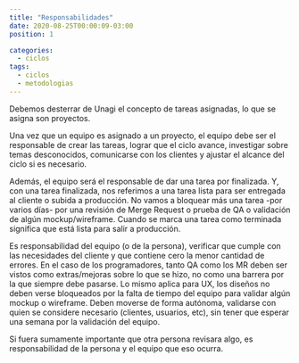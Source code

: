 ```yaml
---
title: "Responsabilidades"
date: 2020-08-25T00:00:09-03:00
position: 1

categories:
  - ciclos
tags:
  - ciclos
  - metodologias
---
```

Debemos desterrar de Unagi el concepto de tareas asignadas, lo que se asigna son proyectos.

Una vez que un equipo es asignado a un proyecto, el equipo debe ser el responsable de crear las tareas, lograr que el ciclo avance, investigar sobre temas desconocidos, comunicarse con los clientes y ajustar el alcance del ciclo si es necesario.

Además, el equipo será el responsable de dar una tarea por finalizada. Y, con una tarea finalizada, nos referimos a una tarea lista para ser entregada al cliente o subida a producción. No vamos a bloquear más una tarea -por varios días- por una revisión de Merge Request o prueba de QA o validación de algún mockup/wireframe. Cuando se marca una tarea como terminada significa que está lista para salir a producción.

Es responsabilidad del equipo (o de la persona), verificar que cumple con las necesidades del cliente y que contiene cero la menor cantidad de errores. En el caso de los programadores, tanto QA como los MR deben ser vistos como extras/mejoras sobre lo que se hizo, no como una barrera por la que siempre debe pasarse.
Lo mismo aplica para UX, los diseños no deben verse bloqueados por la falta de tiempo del equipo para validar algún mockup o wireframe. Deben moverse de forma autónoma, validarse con quien se considere necesario (clientes, usuarios, etc), sin tener que esperar una semana por la validación del equipo.

Si fuera sumamente importante que otra persona revisara algo, es responsabilidad de la persona y el equipo que eso ocurra.
